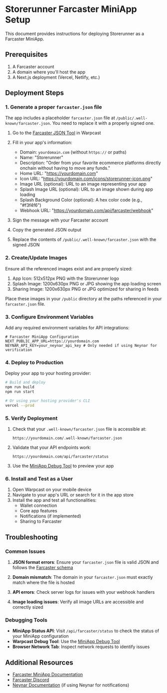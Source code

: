 # Storerunner Farcaster MiniApp Setup

This document provides instructions for deploying Storerunner as a Farcaster MiniApp.

## Prerequisites

1. A Farcaster account
2. A domain where you'll host the app
3. A Next.js deployment (Vercel, Netlify, etc.)

## Deployment Steps

### 1. Generate a proper `farcaster.json` file

The app includes a placeholder `farcaster.json` file at `/public/.well-known/farcaster.json`. 
You need to replace it with a properly signed one.

1. Go to the [Farcaster JSON Tool](https://warpcast.com/~/developers/new) in Warpcast
2. Fill in your app's information:
   - Domain: `yourdomain.com` (without `https://` or paths)
   - Name: "Storerunner"
   - Description: "Order from your favorite ecommerce platforms directly onchain without having to move any funds."
   - Home URL: "https://yourdomain.com"
   - Icon URL: "https://yourdomain.com/icons/storerunner-icon.png"
   - Image URL (optional): URL to an image representing your app
   - Splash Image URL (optional): URL to an image shown during app loading
   - Splash Background Color (optional): A hex color code (e.g., "#f3f4f6")
   - Webhook URL: "https://yourdomain.com/api/farcaster/webhook"

3. Sign the message with your Farcaster account
4. Copy the generated JSON output
5. Replace the contents of `/public/.well-known/farcaster.json` with the signed JSON

### 2. Create/Update Images

Ensure all the referenced images exist and are properly sized:

1. App Icon: 512x512px PNG with the Storerunner logo
2. Splash Image: 1200x630px PNG or JPG showing the app loading screen
3. Sharing Image: 1200x630px PNG or JPG optimized for sharing in feeds

Place these images in your `/public` directory at the paths referenced in your `farcaster.json` file.

### 3. Configure Environment Variables

Add any required environment variables for API integrations:

```
# Farcaster MiniApp Configuration
NEXT_PUBLIC_APP_URL=https://yourdomain.com
NEYNAR_API_KEY=your_neynar_api_key # Only needed if using Neynar for verification
```

### 4. Deploy to Production

Deploy your app to your hosting provider:

```bash
# Build and deploy
npm run build
npm run start

# Or using your hosting provider's CLI
vercel --prod
```

### 5. Verify Deployment

1. Check that your `.well-known/farcaster.json` file is accessible at:
   ```
   https://yourdomain.com/.well-known/farcaster.json
   ```

2. Validate that your API endpoints work:
   ```
   https://yourdomain.com/api/farcaster/status
   ```

3. Use the [MiniApp Debug Tool](https://warpcast.com/~/developers/mini-apps/debug) to preview your app

### 6. Install and Test as a User

1. Open Warpcast on your mobile device
2. Navigate to your app's URL or search for it in the app store
3. Install the app and test all functionalities:
   - Wallet connection
   - Core app features
   - Notifications (if implemented)
   - Sharing to Farcaster

## Troubleshooting

### Common Issues

1. **JSON format errors**: Ensure your `farcaster.json` file is valid JSON and follows the [Farcaster schema](https://docs.farcaster.xyz/mini-apps/farcaster-json)

2. **Domain mismatch**: The domain in your `farcaster.json` must exactly match where the file is hosted

3. **API errors**: Check server logs for issues with your webhook handlers

4. **Image loading issues**: Verify all image URLs are accessible and correctly sized

### Debugging Tools

- **MiniApp Status API**: Visit `/api/farcaster/status` to check the status of your MiniApp configuration
- **Warpcast Debug Tool**: Use the [MiniApp Debug Tool](https://warpcast.com/~/developers/mini-apps/debug)
- **Browser Network Tab**: Inspect network requests to identify issues

## Additional Resources

- [Farcaster MiniApp Documentation](https://miniapps.farcaster.xyz/)
- [Farcaster Discord](https://discord.gg/farcaster)
- [Neynar Documentation](https://docs.neynar.com/) (if using Neynar for notifications) 